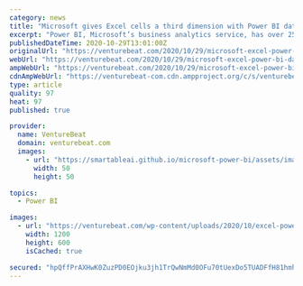 ```yaml
---
category: news
title: "Microsoft gives Excel cells a third dimension with Power BI data types"
excerpt: "Power BI, Microsoft’s business analytics service, has over 250,000 customers. It follows that Microsoft would start there to help businesses access their data in Excel. Power BI data types are ..."
publishedDateTime: 2020-10-29T13:01:00Z
originalUrl: "https://venturebeat.com/2020/10/29/microsoft-excel-power-bi-data-types/"
webUrl: "https://venturebeat.com/2020/10/29/microsoft-excel-power-bi-data-types/"
ampWebUrl: "https://venturebeat.com/2020/10/29/microsoft-excel-power-bi-data-types/amp/"
cdnAmpWebUrl: "https://venturebeat-com.cdn.ampproject.org/c/s/venturebeat.com/2020/10/29/microsoft-excel-power-bi-data-types/amp/"
type: article
quality: 97
heat: 97
published: true

provider:
  name: VentureBeat
  domain: venturebeat.com
  images:
    - url: "https://smartableai.github.io/microsoft-power-bi/assets/images/organizations/venturebeat.com-50x50.jpg"
      width: 50
      height: 50

topics:
  - Power BI

images:
  - url: "https://venturebeat.com/wp-content/uploads/2020/10/excel-powerbi-logos.png?w=1200&strip=all"
    width: 1200
    height: 600
    isCached: true

secured: "hpQffPrAXHwK0ZuzPD0EOjku3jh1TrQwNmMd0OFu70tUexDo5TUADFfH81hmhmdBI27bm4KSPUslNvWKD8xq4CUeqtvwaZeGluoTBpuEDQGtXVgPboFcPkQt/DJFb3+FxlORfy3/u2PpZjjrDOsCxCyKQcWOPZmbKxOSdBOc/s/ueWL2KK5H7tUXBq2v6qQEoHucXqebgghm7nG9zFJE7iNgqvSTX81JDLjCkjD0HewcP9U/N0Z5nGk+eY7Rqu/pCd8EtFDLLM7EWVzT4HYRFLCriLCLZ40X+x51TVT3WxO0wVIyF6zz8Evy3LWoc4L/WQ6rhqfGu6mxL29c0MbhwLZ9+wNjo4sITg+NwPmVWm0=;+iyDlr3RvveW6SvPIZ/HPQ=="
---
```



